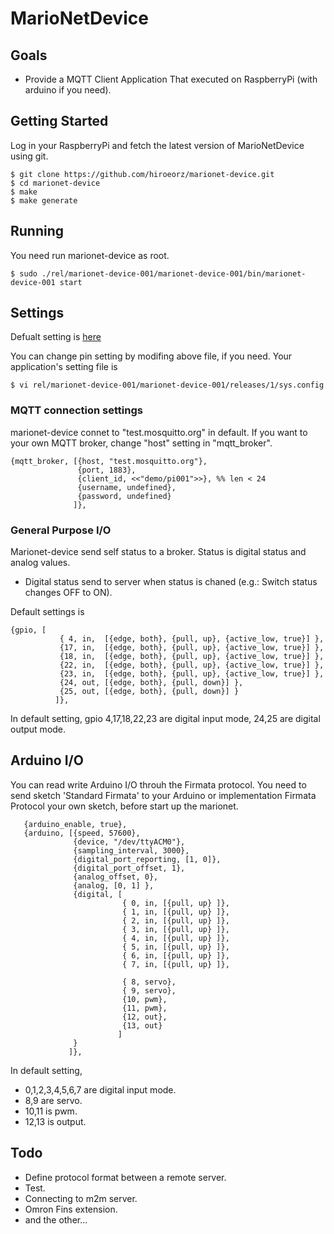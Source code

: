# MarioNetDevice

## Goals

* Provide a MQTT Client Application That executed on RaspberryPi (with arduino if you need).

## Getting Started

Log in your RaspberryPi and fetch the latest version of MarioNetDevice using git.

```
$ git clone https://github.com/hiroeorz/marionet-device.git
$ cd marionet-device
$ make
$ make generate
```

## Running

You need run marionet-device as root.

```
$ sudo ./rel/marionet-device-001/marionet-device-001/bin/marionet-device-001 start
```

##  Settings

Defualt setting is [here](https://github.com/hiroeorz/marionet-device/blob/master/rel/marionet-device-001/files/sys.config)

You can change pin setting by modifing above file, if you need.
Your application's setting file is 

```
$ vi rel/marionet-device-001/marionet-device-001/releases/1/sys.config
```

### MQTT connection settings

marionet-device connet to "test.mosquitto.org" in default. If you want to your own MQTT broker, change "host" setting in "mqtt_broker".

```erl-sh
{mqtt_broker, [{host, "test.mosquitto.org"},
               {port, 1883},
               {client_id, <<"demo/pi001">>}, %% len < 24
               {username, undefined},
               {password, undefined}
              ]},
```

### General Purpose I/O

Marionet-device send self status to a broker. Status is digital status and analog values.

* Digital status send to server when status is chaned (e.g.: Switch status changes OFF to ON).

Default settings is

```
{gpio, [
           { 4, in,  [{edge, both}, {pull, up}, {active_low, true}] },
           {17, in,  [{edge, both}, {pull, up}, {active_low, true}] },
           {18, in,  [{edge, both}, {pull, up}, {active_low, true}] },
           {22, in,  [{edge, both}, {pull, up}, {active_low, true}] },
           {23, in,  [{edge, both}, {pull, up}, {active_low, true}] },
           {24, out, [{edge, both}, {pull, down}] },
           {25, out, [{edge, both}, {pull, down}] }
          ]},
```

In default setting, gpio 4,17,18,22,23 are digital input mode, 24,25 are digital output mode.

## Arduino I/O

You can read write Arduino I/O throuh the Firmata protocol.
You need to send sketch 'Standard Firmata' to your Arduino or implementation Firmata Protocol your own sketch, before start up the marionet.

```
   {arduino_enable, true},
   {arduino, [{speed, 57600},
              {device, "/dev/ttyACM0"},
              {sampling_interval, 3000},
              {digital_port_reporting, [1, 0]},
              {digital_port_offset, 1},
              {analog_offset, 0},
              {analog, [0, 1] },
              {digital, [
                         { 0, in, [{pull, up} ]},
                         { 1, in, [{pull, up} ]},
                         { 2, in, [{pull, up} ]},
                         { 3, in, [{pull, up} ]},
                         { 4, in, [{pull, up} ]},
                         { 5, in, [{pull, up} ]},
                         { 6, in, [{pull, up} ]},
                         { 7, in, [{pull, up} ]},

                         { 8, servo},
                         { 9, servo},
                         {10, pwm},
                         {11, pwm},
                         {12, out},
                         {13, out}
                        ]
              }
             ]},
```

In default setting,
* 0,1,2,3,4,5,6,7 are digital input mode.
* 8,9 are servo.
* 10,11 is pwm.
* 12,13 is output.


## Todo

- Define protocol format between a remote server.
- Test.
- Connecting to m2m server.
- Omron Fins extension.
- and the other...
